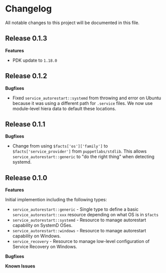 # Changelog

All notable changes to this project will be documented in this file.

## Release 0.1.3

**Features**

* PDK update to `1.18.0`

## Release 0.1.2

**Bugfixes**

* Fixed `service_autorestart::systemd` from throwing and error on Ubuntu because it was using a different
  path for `.service` files. We now use module-level hiera data to default these locations.

## Release 0.1.1

**Bugfixes**

* Change from using `$facts['os']['family']` to `$facts['service_provider']` from `puppetlabs/stdlib`.
  This allows `service_autorestart::generic` to "do the right thing" when detecting systemd.

## Release 0.1.0

**Features**

Initial implemention including the following types:
* `service_autorestart::generic` - Single type to define a basic `service_autorestart::xxx` resource 
     depending on what OS is in `$facts`
* `service_autorestart::systemd` - Resource to manage autorestart capability on SystemD OSes.
* `service_autorestart::windows` - Resource to manage autorestart capability on Windows.
* `service_recovery`  - Resource to manage low-level configuration of Service Recovery on Windows.

**Bugfixes**

**Known Issues**
